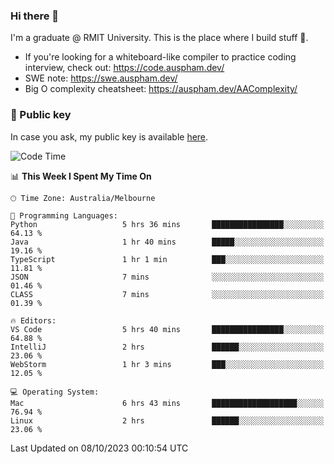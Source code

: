 ### Hi there 👋

I'm a graduate @ RMIT University. This is the place where I build stuff 👀. 

- If you're looking for a whiteboard-like compiler to practice coding interview, check out: https://code.auspham.dev/
- SWE note: https://swe.auspham.dev/
- Big O complexity cheatsheet: https://auspham.dev/AAComplexity/

### 🔑 Public key

In case you ask, my public key is available [here](https://public.auspham.dev/).

<!--START_SECTION:waka-->
![Code Time](http://img.shields.io/badge/Code%20Time-1%2C098%20hrs%2018%20mins-blue)

📊 **This Week I Spent My Time On** 

```text
🕑︎ Time Zone: Australia/Melbourne

💬 Programming Languages: 
Python                   5 hrs 36 mins       ████████████████░░░░░░░░░   64.13 % 
Java                     1 hr 40 mins        █████░░░░░░░░░░░░░░░░░░░░   19.16 % 
TypeScript               1 hr 1 min          ███░░░░░░░░░░░░░░░░░░░░░░   11.81 % 
JSON                     7 mins              ░░░░░░░░░░░░░░░░░░░░░░░░░   01.46 % 
CLASS                    7 mins              ░░░░░░░░░░░░░░░░░░░░░░░░░   01.39 % 

🔥 Editors: 
VS Code                  5 hrs 40 mins       ████████████████░░░░░░░░░   64.88 % 
IntelliJ                 2 hrs               ██████░░░░░░░░░░░░░░░░░░░   23.06 % 
WebStorm                 1 hr 3 mins         ███░░░░░░░░░░░░░░░░░░░░░░   12.05 % 

💻 Operating System: 
Mac                      6 hrs 43 mins       ███████████████████░░░░░░   76.94 % 
Linux                    2 hrs               ██████░░░░░░░░░░░░░░░░░░░   23.06 % 
```


 Last Updated on 08/10/2023 00:10:54 UTC
<!--END_SECTION:waka-->

<!--
**rockmanvnx6/rockmanvnx6** is a ✨ _special_ ✨ repository because its `README.md` (this file) appears on your GitHub profile.

Here are some ideas to get you started:

- 🔭 I’m currently working on ...
- 🌱 I’m currently learning ...
- 👯 I’m looking to collaborate on ...
- 🤔 I’m looking for help with ...
- 💬 Ask me about ...
- 📫 How to reach me: ...
- 😄 Pronouns: ...
- ⚡ Fun fact: ...
-->
